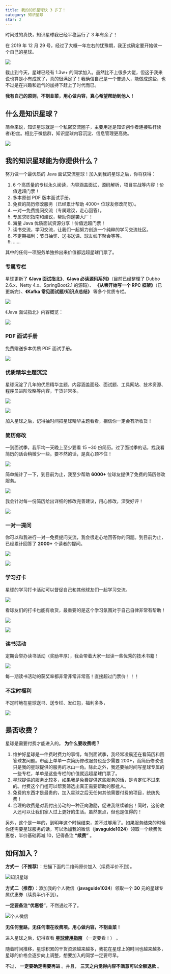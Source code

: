 ```yaml
---
title: 我的知识星球快 3 岁了！
category: 知识星球
star: 2
---
```


<!-- @include: @small-advertisement.snippet.md -->

时间过的真快，知识星球我已经平稳运行了 3 年有余了！

在 2019 年 12 月 29 号，经过了大概一年左右的犹豫期，我正式确定要开始做一个自己的星球。

![](https://oss.javaguide.cn/2021-1/%E7%9F%A5%E8%AF%86%E6%96%B0%E7%90%83%E4%B8%80%E5%91%A8%E5%B9%B4-0293.jpg)

截止到今天，星球已经有 1.3w+ 的同学加入。虽然比不上很多大佬，但这于我来说也算是小有成就了，真的很满足了！我确信自己是一个普通人，能做成这些，也不过是在兴趣和运气的加持下赶上了时代而已。

**我有自己的原则，不割韭菜，用心做内容，真心希望帮助到他人！**

## 什么是知识星球？

简单来说，知识星球就是一个私密交流圈子，主要用途是知识创作者连接铁杆读者/粉丝。相比于微信群，知识星球内容沉淀、信息管理更高效。

![](https://oss.javaguide.cn/xingqiu/image-20220211223754566.png)

## 我的知识星球能为你提供什么？

努力做一个最优质的 Java 面试交流星球！加入到我的星球之后，你将获得：

1. 6 个高质量的专栏永久阅读，内容涵盖面试，源码解析，项目实战等内容！价值远超门票！
2. 多本原创 PDF 版本面试手册。
3. 免费的简历修改服务（已经累计帮助 4000+ 位球友修改简历）。
4. 一对一免费提问交流（专属建议，走心回答）。
5. 专属求职指南和建议，帮助你逆袭大厂！
6. 海量 Java 优质面试资源分享！价值远超门票！
7. 读书交流，学习交流，让我们一起努力创造一个纯粹的学习交流社区。
8. 不定期福利：节日抽奖、送书送课、球友线下聚会等等。
9. ......

其中的任何一项服务单独拎出来价值都远超星球门票了。

### 专属专栏

星球更新了 **《Java 面试指北》**、**《Java 必读源码系列》**（目前已经整理了 Dubbo 2.6.x、Netty 4.x、SpringBoot2.1 的源码）、 **《从零开始写一个 RPC 框架》**（已更新完）、**《Kafka 常见面试题/知识点总结》** 等多个优质专栏。

![](https://oss.javaguide.cn/xingqiu/image-20220211231206733.png)

《Java 面试指北》内容概览：

![](https://oss.javaguide.cn/xingqiu/image-20220304102536445.png)

### PDF 面试手册

免费赠送多本优质 PDF 面试手册。

![](https://oss.javaguide.cn/xingqiu/image-20220723120918434.png)

### 优质精华主题沉淀

星球沉淀了几年的优质精华主题，内容涵盖面经、面试题、工具网站、技术资源、程序员进阶攻略等内容，干货非常多。

![](https://oss.javaguide.cn/xingqiu/image-20230421154518800.png)

![](https://oss.javaguide.cn/xingqiu/Xnip2023-04-21_15-48-13.jpg)

加入星球之后，记得抽时间把星球精华主题看看，相信你一定会有所收货！

### 简历修改

一到面试季，我平均一天晚上至少要看 15 ~30 份简历。过了面试季的话，找我看简历的话会稍微少一些。要不然的话，是真心顶不住！

![](https://oss.javaguide.cn/xingqiu/image-20220304123156348.png)

简单统计了一下，到目前为止，我至少帮助 **6000+** 位球友提供了免费的简历修改服务。

![](https://oss.javaguide.cn/xingqiu/%E7%AE%80%E5%8E%86%E4%BF%AE%E6%94%B92.jpg)

我会针对每一份简历给出详细的修改完善建议，用心修改，深受好评！

![](https://oss.javaguide.cn/xingqiu/image-20220725093504807.png)

### 一对一提问

你可以和我进行一对一免费提问交流，我会很走心地回答你的问题。到目前为止，已经累计回答了 **2000+** 个读者的提问。

![](https://oss.javaguide.cn/xingqiu/wecom-temp-151578-45e66ccd48b3b5d3baa8673d33c7b664.jpg)

![](https://oss.javaguide.cn/xingqiu/image-20220211223559179.png)

### 学习打卡

星球的学习打卡活动可以督促自己和其他球友们一起学习交流。

![](https://oss.javaguide.cn/xingqiu/image-20220308143815840.png)

看球友们的打卡也能有收货，最重要的是这个学习氛围对于自己自律非常有帮助！

![](https://oss.javaguide.cn/xingqiu/%E7%90%83%E5%8F%8B%E6%AF%8F%E6%97%A5%E6%89%93%E5%8D%A1%E4%B9%9F%E8%83%BD%E5%AD%A6%E5%88%B0%E5%BE%88%E5%A4%9A%E4%B8%9C%E8%A5%BF.jpg)

![](https://oss.javaguide.cn/xingqiu/%E7%A1%AE%E5%AE%9E%E6%98%AF%E5%AD%A6%E4%B9%A0%E4%BA%A4%E6%B5%81%E7%9A%84%E5%A5%BD%E5%9C%B0%E6%96%B9.jpg)

### 读书活动

定期会举办读书活动（奖励丰厚），我会带着大家一起读一些优秀的技术书籍！

![](https://oss.javaguide.cn/xingqiu/image-20220211233642079.png)

每一期读书活动的获奖率都非常非常非常高！直接超过门票价！！！

### 不定时福利

不定时地在星球送书、送专栏、发红包，福利多多，

![](https://oss.javaguide.cn/xingqiu/1682063464099.png)

## 是否收费？

星球是需要付费才能进入的。 **为什么要收费呢？**

1. 维护好星球是一件费时费力的事情，每到面试季，我经常凌晨还在看简历和回答球友问题。市面上单单一次简历修改服务也至少需要 200+，而简历修改也只是我的星球提供的服务的冰山一角。除此之外，我还要抽时间写星球专属的一些专栏，单单是这些专栏的价值就远超星球门票了。
2. 星球提供的服务比较多，如果我是免费提供这些服务的话，是肯定忙不过来的。付费这个门槛可以帮我筛选出真正需要帮助的那批人。
3. 免费的东西才是最贵的，加入星球之后无任何其他需要付费的项目，统统免费！
4. 合理的收费是对我付出劳动的一种正向激励，促进我继续输出！同时，这份收入还可以让我们家人过上更好的生活。虽然累点，但也是值得的！

另外，这个是一年的，到明年这个时候结束，差不过够用了。如果服务结束的时候你还需要星球服务的话，可以添加我的微信（**javaguide1024**）领取一个续费优惠卷，半价基础再减 10，记得备注 **“续费”** 。

## 如何加入？

**方式一（不推荐）**：扫描下面的二维码原价加入（续费半价不到）。

![知识星球](https://oss.javaguide.cn/xingqiu/image-20220311203414600.png)

**方式二（推荐）**：添加我的个人微信（**javaguide1024**）领取一个 **30** 元的星球专属优惠券（续费半价不到）。

**一定要备注“优惠卷”**，不然通过不了。

![个人微信](https://oss.javaguide.cn/xingqiu/weixin-guidege666.jpeg)

**无任何套路，无任何潜在收费项。用心做内容，不割韭菜！**

进入星球之后，记得查看 **[星球使用指南](https://t.zsxq.com/0d18KSarv)** （一定要看！） 。

随着时间推移，星球积累的干货资源越来越多，我花在星球上的时间也越来越多，星球的价格会逐步向上调整，想要加入的同学一定要尽早。

不过， **一定要确定需要再进** 。并且， **三天之内觉得内容不满意可以全额退款** 。
